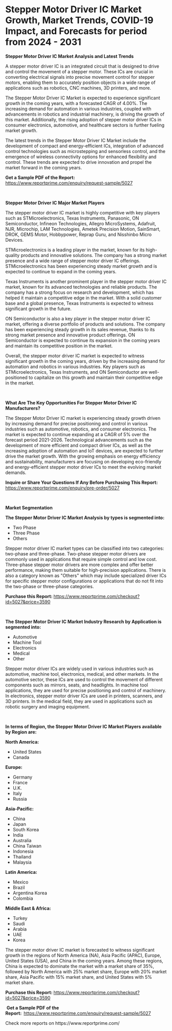 <p><h1>Stepper Motor Driver IC Market Growth, Market Trends, COVID-19 Impact, and Forecasts for period from 2024 - 2031</h1></p><p><strong>Stepper Motor Driver IC Market Analysis and Latest Trends</strong></p>
<p><p>A stepper motor driver IC is an integrated circuit that is designed to drive and control the movement of a stepper motor. These ICs are crucial in converting electrical signals into precise movement control for stepper motors, enabling them to accurately position objects in a wide range of applications such as robotics, CNC machines, 3D printers, and more.</p><p>The Stepper Motor Driver IC Market is expected to experience significant growth in the coming years, with a forecasted CAGR of 4.00%. The increasing demand for automation in various industries, coupled with advancements in robotics and industrial machinery, is driving the growth of this market. Additionally, the rising adoption of stepper motor driver ICs in consumer electronics, automotive, and healthcare sectors is further fueling market growth.</p><p>The latest trends in the Stepper Motor Driver IC Market include the development of compact and energy-efficient ICs, integration of advanced control technologies such as microstepping and sensorless control, and the emergence of wireless connectivity options for enhanced flexibility and control. These trends are expected to drive innovation and propel the market forward in the coming years.</p></p>
<p><strong>Get a Sample PDF of the Report:&nbsp;</strong> <a href="https://www.reportprime.com/enquiry/request-sample/5027">https://www.reportprime.com/enquiry/request-sample/5027</a></p>
<p>&nbsp;</p>
<p><strong>Stepper Motor Driver IC Major Market Players</strong></p>
<p><p>The stepper motor driver IC market is highly competitive with key players such as STMicroelectronics, Texas Instruments, Panasonic, ON Semiconductor, Infineon Technologies, Allegro MicroSystems, Adafruit, NJR, Microchip, LAM Technologies, Ametek Precision Motion, SainSmart, DROK, GEMS Motor, Hobbypower, Reprap Guru, and Nisshinbo Micro Devices. </p><p>STMicroelectronics is a leading player in the market, known for its high-quality products and innovative solutions. The company has a strong market presence and a wide range of stepper motor driver IC offerings. STMicroelectronics has been experiencing steady market growth and is expected to continue to expand in the coming years.</p><p>Texas Instruments is another prominent player in the stepper motor driver IC market, known for its advanced technologies and reliable products. The company has a strong focus on research and development, which has helped it maintain a competitive edge in the market. With a solid customer base and a global presence, Texas Instruments is expected to witness significant growth in the future.</p><p>ON Semiconductor is also a key player in the stepper motor driver IC market, offering a diverse portfolio of products and solutions. The company has been experiencing steady growth in its sales revenue, thanks to its strong market presence and innovative product offerings. ON Semiconductor is expected to continue its expansion in the coming years and maintain its competitive position in the market.</p><p>Overall, the stepper motor driver IC market is expected to witness significant growth in the coming years, driven by the increasing demand for automation and robotics in various industries. Key players such as STMicroelectronics, Texas Instruments, and ON Semiconductor are well-positioned to capitalize on this growth and maintain their competitive edge in the market.</p></p>
<p>&nbsp;</p>
<p><strong>What Are The Key Opportunities For Stepper Motor Driver IC Manufacturers?</strong></p>
<p><p>The Stepper Motor Driver IC market is experiencing steady growth driven by increasing demand for precise positioning and control in various industries such as automotive, robotics, and consumer electronics. The market is expected to continue expanding at a CAGR of 5% over the forecast period 2021-2026. Technological advancements such as the development of more efficient and compact driver ICs, as well as the increasing adoption of automation and IoT devices, are expected to further drive the market growth. With the growing emphasis on energy efficiency and sustainability, manufacturers are focusing on developing eco-friendly and energy-efficient stepper motor driver ICs to meet the evolving market demands.</p></p>
<p><strong>Inquire or Share Your Questions If Any Before Purchasing This Report:</strong> <a href="https://www.reportprime.com/enquiry/pre-order/5027">https://www.reportprime.com/enquiry/pre-order/5027</a></p>
<p>&nbsp;</p>
<p><strong>Market Segmentation</strong></p>
<p><strong>The Stepper Motor Driver IC Market Analysis by types is segmented into:</strong></p>
<p><ul><li>Two Phase</li><li>Three Phase</li><li>Others</li></ul></p>
<p><p>Stepper motor driver IC market types can be classified into two categories: two-phase and three-phase. Two-phase stepper motor drivers are commonly used in applications that require simple control and low cost. Three-phase stepper motor drivers are more complex and offer better performance, making them suitable for high-precision applications. There is also a category known as "Others" which may include specialized driver ICs for specific stepper motor configurations or applications that do not fit into the two-phase or three-phase categories.</p></p>
<p><strong>Purchase this Report:&nbsp;</strong><a href="https://www.reportprime.com/checkout?id=5027&price=3590">https://www.reportprime.com/checkout?id=5027&price=3590</a></p>
<p>&nbsp;</p>
<p><strong>The Stepper Motor Driver IC Market Industry Research by Application is segmented into:</strong></p>
<p><ul><li>Automotive</li><li>Machine Tool</li><li>Electronics</li><li>Medical</li><li>Other</li></ul></p>
<p><p>Stepper motor driver ICs are widely used in various industries such as automotive, machine tool, electronics, medical, and other markets. In the automotive sector, these ICs are used to control the movement of different components such as mirrors, seats, and headlights. In machine tool applications, they are used for precise positioning and control of machinery. In electronics, stepper motor driver ICs are used in printers, scanners, and 3D printers. In the medical field, they are used in applications such as robotic surgery and imaging equipment.</p></p>
<p>&nbsp;</p>
<p><strong>In terms of Region, the Stepper Motor Driver IC Market Players available by Region are:</strong></p>
<p>
    <p> <strong> North America: </strong>
        <ul>
            <li>United States</li>
            <li>Canada</li>
        </ul>
        </p> 
    <p> <strong> Europe: </strong>
        <ul>
            <li>Germany</li>
            <li>France</li>
            <li>U.K.</li>
            <li>Italy</li>
            <li>Russia</li>
        </ul>
        </p> 
    <p> <strong> Asia-Pacific: </strong>
        <ul>
            <li>China</li>
            <li>Japan</li>
            <li>South Korea</li>
            <li>India</li>
            <li>Australia</li>
            <li>China Taiwan</li>
            <li>Indonesia</li>
            <li>Thailand</li>
            <li>Malaysia</li>
        </ul>
        </p> 
    <p> <strong> Latin America: </strong>
        <ul>
            <li>Mexico</li>
            <li>Brazil</li>
            <li>Argentina Korea</li>
            <li>Colombia</li>
        </ul>
        </p> 
    <p> <strong> Middle East & Africa: </strong>
        <ul>
            <li>Turkey</li>
            <li>Saudi</li>
            <li>Arabia</li>
            <li>UAE</li>
            <li>Korea</li>
        </ul>
    </p>
    </p>
<p><p>The stepper motor driver IC market is forecasted to witness significant growth in the regions of North America (NA), Asia Pacific (APAC), Europe, United States (USA), and China in the coming years. Among these regions, China is expected to dominate the market with a market share of 35%, followed by North America with 25% market share, Europe with 20% market share, Asia Pacific with 15% market share, and United States with 5% market share.</p></p>
<p><strong>Purchase this Report: </strong><a href="https://www.reportprime.com/checkout?id=5027&price=3590">https://www.reportprime.com/checkout?id=5027&price=3590</a></p>
<p>&nbsp;<strong>Get a Sample PDF of the Report:&nbsp;&nbsp;</strong><a href="https://www.reportprime.com/enquiry/request-sample/5027">https://www.reportprime.com/enquiry/request-sample/5027</a></p>
<p><strong></strong></p>
<p>Check more reports on https://www.reportprime.com/</p>